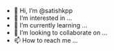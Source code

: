 - 👋 Hi, I’m @satishkpp
- 👀 I’m interested in ...
- 🌱 I’m currently learning ...
- 💞️ I’m looking to collaborate on ...
- 📫 How to reach me ...

<!---
satishkpp/satishkpp is a ✨ special ✨ repository because its `README.md` (this file) appears on your GitHub profile.
You can click the Preview link to take a look at your changes.
--->

